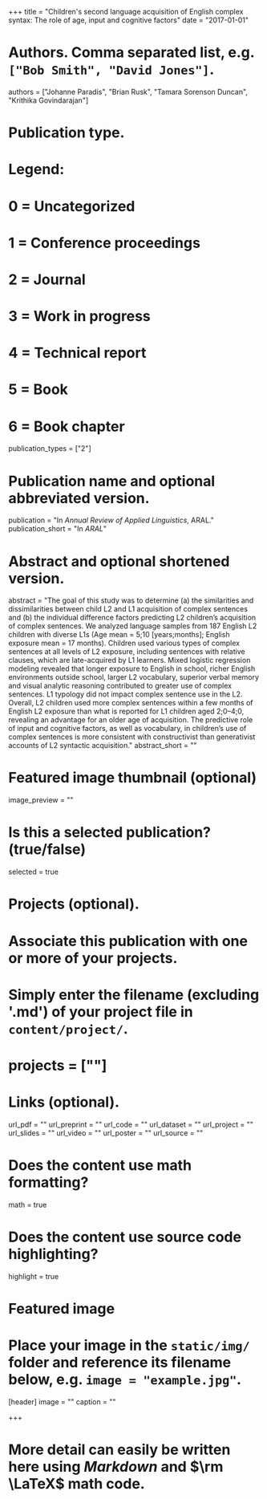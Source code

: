 +++
title = "Children's second language acquisition of English complex syntax: The role of age, input and cognitive factors"
date = "2017-01-01"

# Authors. Comma separated list, e.g. `["Bob Smith", "David Jones"]`.
authors = ["Johanne Paradis", "Brian Rusk", "Tamara Sorenson Duncan", "Krithika Govindarajan"]

# Publication type.
# Legend:
# 0 = Uncategorized
# 1 = Conference proceedings
# 2 = Journal
# 3 = Work in progress
# 4 = Technical report
# 5 = Book
# 6 = Book chapter
publication_types = ["2"]

# Publication name and optional abbreviated version.
publication = "In *Annual Review of Applied Linguistics*, ARAL."
publication_short = "In *ARAL*"

# Abstract and optional shortened version.
abstract = "The goal of this study was to determine (a) the similarities and dissimilarities between child L2 and L1 acquisition of complex sentences and (b) the individual difference factors predicting L2 children’s acquisition of complex sentences. We analyzed language samples from 187 English L2 children with diverse L1s (Age mean = 5;10 [years;months]; English exposure mean = 17 months). Children used various types of complex sentences at all levels of L2 exposure, including sentences with relative clauses, which are late-acquired by L1 learners. Mixed logistic regression modeling revealed that longer exposure to English in school, richer English environments outside school, larger L2 vocabulary, superior verbal memory and visual analytic reasoning contributed to greater use of complex sentences. L1 typology did not impact complex sentence use in the L2. Overall, L2 children used more complex sentences within a few months of English L2 exposure than what is reported for L1 children aged 2;0–4;0, revealing an advantage for an older age of acquisition. The predictive role of input and cognitive factors, as well as vocabulary, in children’s use of complex sentences is more consistent with constructivist than generativist accounts of L2 syntactic acquisition."
abstract_short = ""

# Featured image thumbnail (optional)
image_preview = ""

# Is this a selected publication? (true/false)
selected = true

# Projects (optional).
#   Associate this publication with one or more of your projects.
#   Simply enter the filename (excluding '.md') of your project file in `content/project/`.
# projects = [""]

# Links (optional).
url_pdf = ""
url_preprint = ""
url_code = ""
url_dataset = ""
url_project = ""
url_slides = ""
url_video = ""
url_poster = ""
url_source = ""

# Does the content use math formatting?
math = true

# Does the content use source code highlighting?
highlight = true

# Featured image
# Place your image in the `static/img/` folder and reference its filename below, e.g. `image = "example.jpg"`.
[header]
image = ""
caption = ""

+++

# More detail can easily be written here using *Markdown* and $\rm \LaTeX$ math code.
